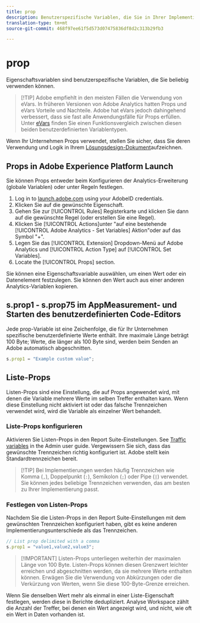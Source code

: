 ```yaml
---
title: prop
description: Benutzerspezifische Variablen, die Sie in Ihrer Implementierung verwenden können.
translation-type: tm+mt
source-git-commit: 468f97ee61f5d573d07475836df8d2c313b29fb3

---
```



# prop

Eigenschaftsvariablen sind benutzerspezifische Variablen, die Sie beliebig verwenden können.

> [!TIP] Adobe empfiehlt in den meisten Fällen die Verwendung von eVars. In früheren Versionen von Adobe Analytics hatten Props und eVars Vorteile und Nachteile. Adobe hat eVars jedoch dahingehend verbessert, dass sie fast alle Anwendungsfälle für Props erfüllen. Unter [eVars](evar.md) finden Sie einen Funktionsvergleich zwischen diesen beiden benutzerdefinierten Variablentypen.

Wenn Ihr Unternehmen Props verwendet, stellen Sie sicher, dass Sie deren Verwendung und Logik in Ihrem [Lösungsdesign-Dokument](../../prepare/solution-design.md)aufzeichnen.

## Props in Adobe Experience Platform Launch

Sie können Props entweder beim Konfigurieren der Analytics-Erweiterung (globale Variablen) oder unter Regeln festlegen.

1. Log in to [launch.adobe.com](https://launch.adobe.com) using your AdobeID credentials.
2. Klicken Sie auf die gewünschte Eigenschaft.
3. Gehen Sie zur [!UICONTROL Rules] Registerkarte und klicken Sie dann auf die gewünschte Regel (oder erstellen Sie eine Regel).
4. Klicken Sie [!UICONTROL Actions]unter &quot;auf eine bestehende [!UICONTROL Adobe Analytics - Set Variables] Aktion&quot;oder auf das Symbol &quot;+&quot;.
5. Legen Sie das [!UICONTROL Extension] Dropdown-Menü auf Adobe Analytics und [!UICONTROL Action Type] auf [!UICONTROL Set Variables].
6. Locate the [!UICONTROL Props] section.

Sie können eine Eigenschaftsvariable auswählen, um einen Wert oder ein Datenelement festzulegen. Sie können den Wert auch aus einer anderen Analytics-Variablen kopieren.

## s.prop1 - s.prop75 im AppMeasurement- und Starten des benutzerdefinierten Code-Editors

Jede prop-Variable ist eine Zeichenfolge, die für Ihr Unternehmen spezifische benutzerdefinierte Werte enthält. Ihre maximale Länge beträgt 100 Byte; Werte, die länger als 100 Byte sind, werden beim Senden an Adobe automatisch abgeschnitten.

```js
s.prop1 = "Example custom value";
```

## Liste-Props

Listen-Props sind eine Einstellung, die auf Props angewendet wird, mit denen die Variable mehrere Werte im selben Treffer enthalten kann. Wenn diese Einstellung nicht aktiviert ist oder das falsche Trennzeichen verwendet wird, wird die Variable als einzelner Wert behandelt.

### Liste-Props konfigurieren

Aktivieren Sie Listen-Props in den Report Suite-Einstellungen. See [Traffic variables](/help/admin/admin/c-traffic-variables/traffic-var.md) in the Admin user guide. Vergewissern Sie sich, dass das gewünschte Trennzeichen richtig konfiguriert ist. Adobe stellt kein Standardtrennzeichen bereit.

> [!TIP] Bei Implementierungen werden häufig Trennzeichen wie Komma (`,`), Doppelpunkt (`:`), Semikolon (`;`) oder Pipe (`|`) verwendet. Sie können jedes beliebige Trennzeichen verwenden, das am besten zu Ihrer Implementierung passt.

### Festlegen von Listen-Props

Nachdem Sie die Listen-Props in den Report Suite-Einstellungen mit dem gewünschten Trennzeichen konfiguriert haben, gibt es keine anderen Implementierungsunterschiede als das Trennzeichen.

```js
// List prop delimited with a comma
s.prop1 = "value1,value2,value3";
```

> [!IMPORTANT] Listen-Props unterliegen weiterhin der maximalen Länge von 100 Byte. Listen-Props können diesen Grenzwert leichter erreichen und abgeschnitten werden, da sie mehrere Werte enthalten können. Erwägen Sie die Verwendung von Abkürzungen oder die Verkürzung von Werten, wenn Sie diese 100-Byte-Grenze erreichen.

Wenn Sie denselben Wert mehr als einmal in einer Liste-Eigenschaft festlegen, werden diese in Berichte dedupliziert. Analyse Workspace zählt die Anzahl der Treffer, bei denen ein Wert angezeigt wird, und nicht, wie oft ein Wert in Daten vorhanden ist.

